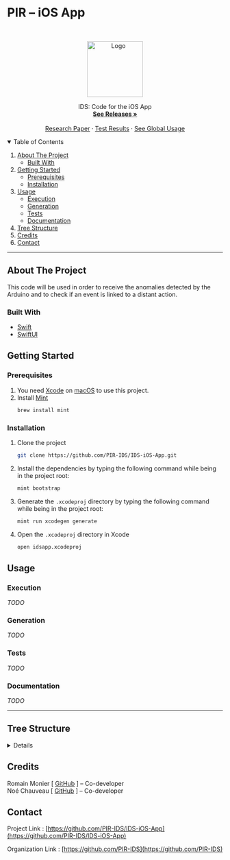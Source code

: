 # PIR – iOS App

<!-- PROJECT LOGO -->
<br />
<p align="center">
  <a href="https://github.com/PIR-IDS/IDS-iOS-App">
    <img src="https://avatars.githubusercontent.com/u/99486891" alt="Logo" width="130">
  </a>

  <p align="center">
    IDS: Code for the iOS App
    <br />
    <a href="https://github.com/PIR-IDS/IDS-iOS-App/releases"><strong>See Releases »</strong></a>
    <br />
    <br />
    <a href="https://github.com/PIR-IDS/research-paper">Research Paper</a>
    ·
    <a href="https://github.com/PIR-IDS/IDS-iOS-App/actions/workflows/test.yml">Test Results</a>
    ·
    <a href="https://github.com/PIR-IDS/.github/blob/main/profile/README.md#usage">See Global Usage</a>
  </p>

<!-- TABLE OF CONTENTS -->
<details open="open">
  <summary>Table of Contents</summary>
  <ol>
    <li>
      <a href="#about-the-project">About The Project</a>
      <ul>
        <li><a href="#built-with">Built With</a></li>
      </ul>
    </li>
    <li>
      <a href="#getting-started">Getting Started</a>
      <ul>
        <li><a href="#prerequisites">Prerequisites</a></li>
        <li><a href="#installation">Installation</a></li>
      </ul>
    </li>
    <li>
      <a href="#usage">Usage</a>
      <ul>
        <li><a href="#execution">Execution</a></li>
        <li><a href="#generation">Generation</a></li>
        <li><a href="#tests">Tests</a></li>
        <li><a href="#documentation">Documentation</a></li>
      </ul>
    <li><a href="#tree-structure">Tree Structure</a></li>
    <li><a href="#credits">Credits</a></li>
    <li><a href="#contact">Contact</a></li>

  </ol>
</details>

***

<!-- ABOUT THE PROJECT -->
## About The Project

This code will be used in order to receive the anomalies detected by the Arduino and to check if an event is linked to a distant action.

### Built With
* [Swift](https://www.swift.org/)
* [SwiftUI](https://developer.apple.com/documentation/swiftui/)

<!-- GETTING STARTED -->
## Getting Started

### Prerequisites

1. You need [Xcode](https://developer.apple.com/xcode/) on [macOS](https://www.apple.com/macos/) to use this project.
2. Install [Mint](https://github.com/yonaskolb/Mint)
    ```sh
    brew install mint
    ```

### Installation

1. Clone the project
   ```sh
   git clone https://github.com/PIR-IDS/IDS-iOS-App.git
   ```
2. Install the dependencies by typing the following command while being in the project root:
   ```sh
   mint bootstrap
   ```
3. Generate the `.xcodeproj` directory by typing the following command while being in the project root:
   ```sh
   mint run xcodegen generate 
   ```
4. Open the `.xcodeproj` directory in Xcode
   ```sh
   open idsapp.xcodeproj
   ```


<!-- USAGE EXAMPLES -->
## Usage

### Execution

_TODO_

### Generation

_TODO_

### Tests

_TODO_

### Documentation

_TODO_

***

<!-- TREE STRUCTURE -->
## Tree Structure
<details>

_TODO_

</details>

<!-- CREDITS -->
## Credits

Romain Monier [ [GitHub](https://github.com/rmonier) ] – Co-developer
<br>
Noé Chauveau [ [GitHub](https://github.com/Noecv) ] – Co-developer

<!-- CONTACT -->
## Contact

Project Link : [https://github.com/PIR-IDS/IDS-iOS-App](https://github.com/PIR-IDS/IDS-iOS-App)

Organization Link : [https://github.com/PIR-IDS](https://github.com/PIR-IDS)
